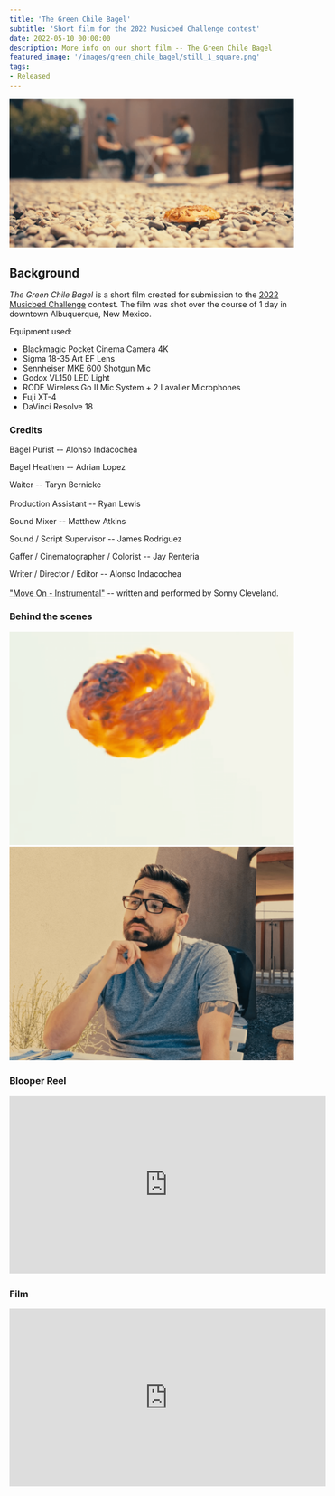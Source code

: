 ```yaml
---
title: 'The Green Chile Bagel'
subtitle: 'Short film for the 2022 Musicbed Challenge contest'
date: 2022-05-10 00:00:00
description: More info on our short film -- The Green Chile Bagel
featured_image: '/images/green_chile_bagel/still_1_square.png'
tags:
- Released
---
```


![](/images/green_chile_bagel/still_1.png)

## Background

_The Green Chile Bagel_ is a short film created for submission to the [2022 Musicbed Challenge](https://challenge.musicbed.com) contest. The film was shot over the course of 1 day in downtown Albuquerque, New Mexico.

Equipment used:

* Blackmagic Pocket Cinema Camera 4K
* Sigma 18-35 Art EF Lens
* Sennheiser MKE 600 Shotgun Mic
* Godox VL150 LED Light
* RODE Wireless Go II Mic System + 2 Lavalier Microphones
* Fuji XT-4
* DaVinci Resolve 18

### Credits

Bagel Purist -- Alonso Indacochea

Bagel Heathen -- Adrian Lopez

Waiter -- Taryn Bernicke
<br><br>
Production Assistant -- Ryan Lewis

Sound Mixer -- Matthew Atkins

Sound / Script Supervisor -- James Rodriguez

Gaffer / Cinematographer / Colorist -- Jay Renteria

Writer / Director / Editor -- Alonso Indacochea
<br><br>
["Move On - Instrumental"](https://www.musicbed.com/songs/move-on-instrumental/32039) -- written and performed by Sonny Cleveland.

### Behind the scenes

<div class="gallery" data-columns="2">
	<img src="/images/green_chile_bagel/behind_1.png">
	<img src="/images/green_chile_bagel/behind_2.png">
</div>

### Blooper Reel

<iframe width="560" height="315" src="https://www.youtube.com/embed/gKnrEQ5MUzs" title="YouTube video player" frameborder="0" allow="accelerometer; autoplay; clipboard-write; encrypted-media; gyroscope; picture-in-picture" allowfullscreen></iframe>

### Film

<iframe width="560" height="315" src="https://www.youtube.com/embed/dRiuvkiifl8" title="YouTube video player" frameborder="0" allow="accelerometer; autoplay; clipboard-write; encrypted-media; gyroscope; picture-in-picture" allowfullscreen></iframe>